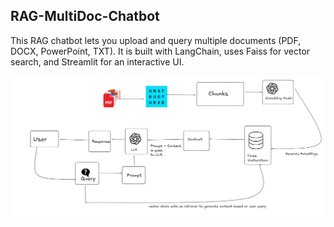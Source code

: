## RAG-MultiDoc-Chatbot

This RAG chatbot lets you upload and query multiple documents (PDF, DOCX, PowerPoint, TXT).
It is built with LangChain, uses Faiss for vector search, and Streamlit for an interactive UI.

![My Image](https://github.com/Mercytopsy/RAG-MultiDoc-Chatbot/blob/main/Architectural%20Diagram.png)

